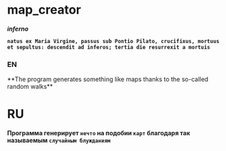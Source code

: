 # map_creator
***inferno***

**`natus ex Maria Virgine, passus sub Pontio Pilato, crucifixus, mortuus et sepultus: descendit ad inferos; tertia die resurrexit a mortuis`**

<h3> EN </h3> 
**The program generates something like maps thanks to the so-called random walks**

# RU
**Программа генерирует `нечто` на подобии `карт` благодаря так называемым `случайным блужданиям`**
